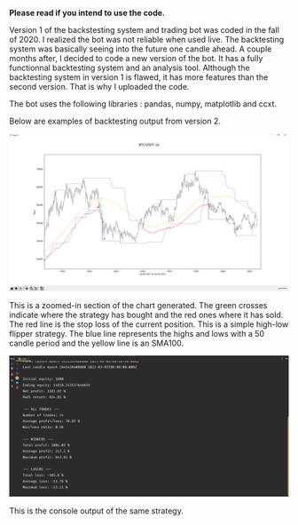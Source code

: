 **Please read if you intend to use the code.**

Version 1 of the backstesting system and trading bot was coded in the fall of 2020. I realized the bot was not reliable when used live. The backtesting system was basically seeing into the future one candle ahead. A couple months after, I decided to code a new version of the bot. It has a fully functionnal backtesting system and an analysis tool. Although the backtesting system in version 1 is flawed, it has more features than the second version. That is why I uploaded the code.

The bot uses the following libraries : pandas, numpy, matplotlib and ccxt.

Below are examples of backtesting output from version 2.

![](chart-sample.png)

This is a zoomed-in section of the chart generated. The green crosses indicate where the strategy has bought and the red ones where it has sold. The red line is the stop loss of the current position. This is a simple high-low flipper strategy. The blue line represents the highs and lows with a 50 candle period and the yellow line is an SMA100.

![](console-output-sample.png)

This is the console output of the same strategy.
